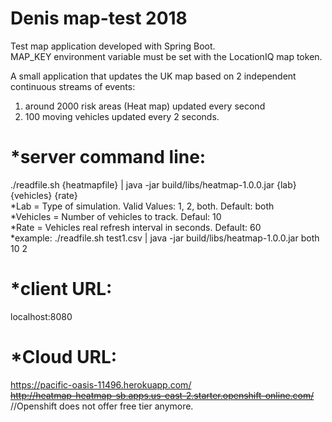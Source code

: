 # Denis map-test 2018
Test map application developed with Spring Boot.
<br>MAP_KEY environment variable must be set with the LocationIQ map token.

A small application that updates the UK map based on 2 independent continuous streams of events: 
1) around 2000 risk areas (Heat map) updated every second 
2) 100 moving vehicles updated every 2 seconds.

*server command line:
=====================
./readfile.sh {heatmapfile} | java -jar build/libs/heatmap-1.0.0.jar {lab} {vehicles} {rate}
<br>*Lab = Type of simulation. Valid Values: 1, 2, both. Default: both
<br>*Vehicles = Number of vehicles to track. Defaul: 10
<br>*Rate = Vehicles real refresh interval in seconds. Default: 60
<br>*example: ./readfile.sh test1.csv | java -jar build/libs/heatmap-1.0.0.jar both 10 2

*client URL:
============
localhost:8080

*Cloud URL:
===========
https://pacific-oasis-11496.herokuapp.com/<br>
<s>http://heatmap-heatmap-sb.apps.us-east-2.starter.openshift-online.com/</s> //Openshift does not offer free tier anymore.



